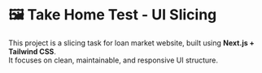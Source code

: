 # 🖼️ Take Home Test - UI Slicing

This project is a slicing task for loan market website, built using **Next.js + Tailwind CSS**.  
It focuses on clean, maintainable, and responsive UI structure.